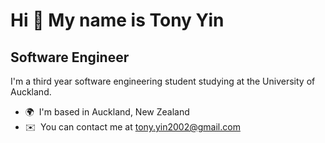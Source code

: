 Hi 👋 My name is Tony Yin
=========================

Software Engineer
-----------------

I'm a third year software engineering student studying at the University of Auckland.

* 🌍  I'm based in Auckland, New Zealand
* ✉️  You can contact me at [tony.yin2002@gmail.com](mailto:tony.yin2002@gmail.com)
